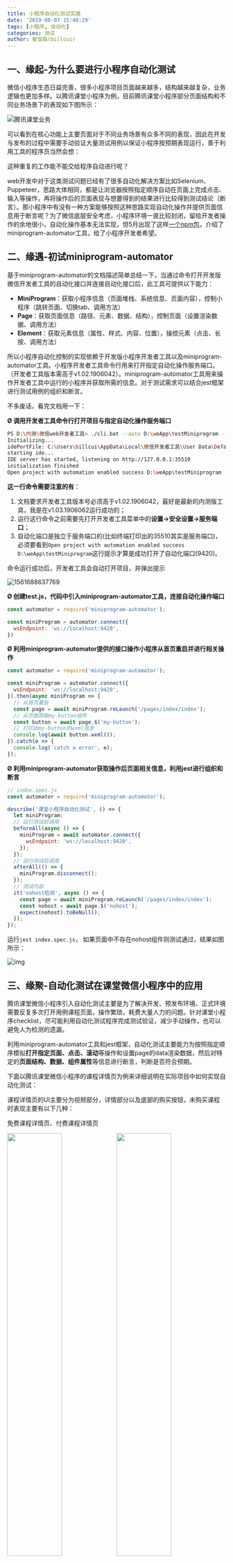```yaml
---
title: 小程序自动化测试实践
date: '2019-08-07 15:40:29'
tags: [小程序, 自动化]
categories: 测试
author: 崔邹森(billcui)
---
```


## 一、缘起-为什么要进行小程序自动化测试

微信小程序生态日益完善，很多小程序项目页面越来越多，结构越来越复杂，业务逻辑也更加多样。以腾讯课堂小程序为例，目前腾讯课堂小程序部分页面结构和不同业务场景下的表现如下图所示：

![腾讯课堂业务](/images/mini-program-auto-test/腾讯课堂业务.png)

可以看到在核心功能上主要页面对于不同业务场景有众多不同的表现，因此在开发与发布的过程中需要手动验证大量测试用例以保证小程序按预期表现运行，善于利用工具的程序员当然会想：

这种重复的工作能不能交给程序自动进行呢？

web开发中对于这类测试问题已经有了很多自动化解决方案比如Selenium、Puppeteer，思路大体相同，都是让浏览器按照指定顺序自动在页面上完成点击、输入等操作，再将操作后的页面表现与想要得到的结果进行比较得到测试结论（断言）。那小程序中有没有一种方案能够按照这种思路实现自动化操作并提供页面信息用于断言呢？为了微信底层安全考虑，小程序环境一直比较封闭，留给开发者操作的余地很小，自动化操作基本无法实现，但5月出现了这样[一个npm包](https://www.npmjs.com/package/miniprogram-automator)，介绍了miniprogram-automator工具，给了小程序开发者希望。



## 二、缘遇-初试miniprogram-automator

基于miniprogram-automator的文档描述简单总结一下，当通过命令打开开发版微信开发者工具的自动化接口并连接自动化接口后，此工具可提供以下能力：

- **MiniProgram**：获取小程序信息（页面堆栈、系统信息、页面内容），控制小程序（跳转页面、切换tab、调用方法）
- **Page**：获取页面信息（路径、元素、数据、结构），控制页面（设置渲染数据、调用方法）
- **Element**：获取元素信息（属性、样式、内容、位置），操控元素（点击、长按、调用方法）

所以小程序自动化控制的实现依赖于开发版小程序开发者工具以及miniprogram-automator工具。小程序开发者工具命令行用来打开指定自动化操作服务端口。（开发者工具版本需高于v1.02.1906042）。miniprogram-automator工具用来操作开发者工具中运行的小程序并获取所需的信息。对于测试需求可以结合jest框架进行测试用例的组织和断言。 

不多废话，看完文档用一下：

**Ø  调用开发者工具命令行打开项目与指定自动化操作服务端口**

```bash
PS D:\内测\微信web开发者工具> ./cli.bat --auto D:\weApp\testMiniprogram --auto-port 9420
Initializing...
idePortFile: C:\Users\billcui\AppData\Local\微信开发者工具\User Data\Default\.ide
starting ide...
IDE server has started, listening on http://127.0.0.1:35510
initialization finished
Open project with automation enabled success D:\weApp\testMiniprogram
```

**这一行命令需要注意的有**：

1. 文档要求开发者工具版本号必须高于v1.02.1906042，最好是最新的内测版工具，我是在v1.03.1906062运行成功的；
2. 运行这行命令之前需要先打开开发者工具菜单中的**设置->安全设置->服务端口**；
3. 自动化端口是独立于服务端口的(比如终端打印出的35510其实是服务端口)，必须要看到`Open project with automation enabled success D:\weApp\testMiniprogram`这行提示才算是成功打开了自动化端口(9420)。

命令运行成功后，开发者工具会自动打开项目，并弹出提示

![1561688637769](/images/mini-program-auto-test/1561688637769.png)

**Ø  创建test.js，代码中引入miniprogram-automator工具，连接自动化操作端口**

```javascript
const automator = require('miniprogram-automator');

const miniProgram = automator.connect({
  wsEndpoint: 'ws://localhost:9420',
})
```

**Ø  利用miniprogram-automator提供的接口操作小程序从首页重启并进行相关操作**

```javascript
const automator = require('miniprogram-automator');

const miniProgram = automator.connect({
  wsEndpoint: 'ws://localhost:9420',
}).then(async miniProgram => {
  // 从首页重启
  const page = await miniProgram.reLaunch('/pages/index/index');
  // 从页面获取my-button组件
  const button = await page.$('my-button');
  // 打印出my-button的wxml信息
  console.log(await button.wxml());
}).catch(e => {
  console.log('catch a error', e);
});
```

**Ø  利用miniprogram-automator获取操作后页面相关信息，利用jest进行组织和断言**

```javascript
// index.spec.js
const automator = require('miniprogram-automator');

describe('课堂小程序自动化测试', () => {
  let miniProgram;
  // 运行测试前调用
  beforeAll(async () => {
    miniProgram = await automator.connect({
      wsEndpoint: 'ws://localhost:9420',
    });
  });
  // 运行测试后调用
  afterAll(() => {
    miniProgram.disconnect();
  });
  // 测试内容
  it('nohost检测', async () => {
    const page = await miniProgram.reLaunch('/pages/index/index');
    const nohost = await page.$('nohost');
    expect(nohost).toBeNull();
  });
});
```

运行`jest index.spec.js`， 如果页面中不存在nohost组件则测试通过，结果如图所示：

![img](/images/mini-program-auto-test/企业微信截图_15616886023578.png)



## 三、缘聚-自动化测试在课堂微信小程序中的应用

腾讯课堂微信小程序引入自动化测试主要是为了解决开发、预发布环境、正式环境需要反复多次打开用例课程页面，操作繁琐，耗费大量人力的问题。针对课堂小程序checklist，尽可能利用自动化测试程序完成测试验证，减少手动操作，也可以避免人为检测的遗漏。

利用miniprogram-automator工具和jest框架，自动化测试主要能力为按照指定顺序模拟**打开指定页面、点击、滚动**等操作和设置page的data渲染数据，然后对特定的**页面结构、数据、组件属性**等信息进行断言，判断是否符合预期。

下面以腾讯课堂微信小程序的课程详情页为例来详细说明在实际项目中如何实现自动化测试：

课程详情页的UI主要分为视频部分，详情部分以及底部的购买按钮，未购买课程时表现主要有以下几种：

免费课程详情页、付费课程详情页

<img src="/images/mini-program-auto-test/免费课详.jpg" width="50%" height="50%"><img src="/images/mini-program-auto-test/付费课详.jpg" width="50%" height="50%">

优惠券课程详情页、限时优惠课程详情页

<img src="/images/mini-program-auto-test/优惠券.jpg" width="50%" height="50%"><img src="/images/mini-program-auto-test/限时优惠.jpg" width="50%" height="50%">

假如对于 **未购买的无优惠活动的付费课程详情页** 的测试目标如下：

1. 按钮应显示“立即购买”，点击购买按钮可跳转到支付页
2. 点击试学按钮可正常播放试学视频
3. 未购买课程时点击课程视频无法播放

实现这个测试，在`x.spec.js`文件中首先需要要按照上文的步骤引入miniprogram-automator，在beforeAll中连接已经打开自动化端口的微信小程序项目。（这里不再重复代码，见上一章）下面直接看测试内容的代码。

1. **按钮显示和点击跳转支付页测试**

   ```javascript
   // 打开页面，通过url传参
   const page = await miniProgram.reLaunch(`/pages/course/course?cid=${commonPayCid}`);
   // 获取按钮组件信息
   const basicApplyButton = await page.$('.basic--buy');
   // 判断按钮显示内容
   expect(await basicApplyButton.wxml()).toContain('立即购买'); 
   // 模拟点击按钮
   await basicApplyButton.tap();
   // 等待页面跳转
   await page.waitFor(1500);
   // 获取当前页面路径
   const currentPage = await miniProgram.currentPage();
   // 判断跳转后路径是否正确
   expect(currentPage.path).toContain('pages/order/order');
   // 跳转回来
   await miniProgram.navigateBack();
   ```

 目前miniprogram-automator提供了两种方法获取到页面中的组件：`page.$` 和 `page.$$` 。经过实验发现两者的selector支持通过组件名和类名选择组件，但对于自定义组件内部的结构，就不能直接这样拿到了。

   课程详情页的底部按钮其实是一个自定义组件，并且还嵌套了子自定义组件，我们看一下底部按钮的wxml结构:

   ![企业微信截图_15617087319540](/images/mini-program-auto-test/企业微信截图_15617087319540.png)

   红色框框就是想要获取的目标，尝试一下直接通过 `page.$('.bottom-btn')` 或 `page.$('.buy')` 返回的都是undefined，那怎么获取呢？我们先来看看botton-button内部是什么样子的。

   ```javascript
     const basicApplyButton = await page.$('bottom-button');
     console.log(await basicApplyButton.wxml());
   ```

   获取bottom-button并打印它的wxml字符串看一下：

   ```html
   "<view class="bottom-button--bottom-button-space" wx:nodeid="17"><view class="bottom-button--bottom-button-wrapper" wx:nodeid="261"><basic is="components/discount-button/components/basic/basic" wx:nodeid="262"><view wx:nodeid="263"><view class="basic--bottom-button-container" wx:nodeid="264"><view class="basic--bottom-btn basic--buy" wx:nodeid="265">      立即购买    </view></view></view></basic></view></view>"
   ```

   发现了什么！小程序实际运行时，自定义组件内部的类名都加上了组件名前缀，再试试 `page.$('.basic--buy')` 发现果然成功获取到了，所以虽然表面上miniprogram-automator只能操作和获取page中的内容，但自定义组件内部的结构实际上也是以某种方式存在于page中的。

   接下来看一下跳转，可以直接获取到对应组件后调用`.tap()`方法来模拟点击，这里需要注意的是，由于微信小程序开发者工具中点击打开新页面耗时较长，需要等待页面加载一会，不然接下来获取当前页面路径的时候页面还没跳转过去就拿不到不到新页面路径了。等待的时长可以根据经验给个稍大的比较安全的值。

2. **点击试学按钮可正常播放试学视频**

   ```javascript
   const player_video = await tapTcplayer(page, '.player-task');
   expect(await player_video.wxml()).toContain('video-current-time'); // 试学
   ```

   由于微信开发者工具的限制，云点播会降级为tcplayer播放，tcplayer内部的核心组件其实是 `<video>` 组件，wxml结构如下：

   ![img](/images/mini-program-auto-test/企业微信截图_15617118027035.png)

   如何判断视频是否成功播放呢？

   我们先按照上面的方法获取播放成功的video组件的wxml字符串看看

   ```html
   "<video class="component-video-video--player_video" controls="" danmu-list="[]" initial-time="0" object-fit="contain" poster="https://10.url.cn/qqc..." src="http://113.96.98.148/vedu.tc.qq.com/AtmkzyWCuq..." autoplay="" wx:nodeid="446"><div class="video-container" wx:nodeid="447"><div class="video-bar full" style="opacity: 1;" wx:nodeid="457"><div class="video-controls" wx:nodeid="458"><div class="video-control-button pause" wx:nodeid="459"><div parse-text-content="" class="video-current-time" wx:nodeid="460">00:02<div class="video-progress-container" wx:nodeid="462"><div class="video-progress" wx:nodeid="463"><div style="left: -21px;" class="video-ball" wx:nodeid="464"><div class="video-inner" wx:nodeid="465"><div parse-text-content="" class="video-duration" wx:nodeid="466">06:09<div class="video-fullscreen" wx:nodeid="468"><div style="z-index: -9999" class="video-danmu" wx:nodeid="453"></video>"
   ```

   惊了！原生 `<video>` 组件内部竟然是 `<div>` ，我们还可以注意到一个关键的class: video-current-time 内部数值为00:02，这不是当前播放进度吗？刚好可以用来判断视频有没有播放成功，就是它了！

   对比发现播放失败时根本不会出现class为video-current-time的div，所以直接用是否包含video-current-time来判断了。

3. **未购买课程时点击课程视频无法播放**

   点击非试看课程时，无法播放视频。由于不播放视频时页面中只显示cover封面图，不attatch`<video>`组件，所以直接用获取视频组件的结果进行 `toBeNull()` 判断即可。结合上面所有的代码如下：

   ```javascript
async function tapTcplayer(page, className = '.task-item') {
     const taskItem = await page.$(className);
     await taskItem.tap();
     await page.waitFor(3000);
     const playercover = await page.$('.player-cover');
     const player_video = await playercover.$('.component-video-video--player_video');
     return player_video;
   }
   it('付费课程详情页按钮显示、跳转、点播、试学功能测试', async () => {
       const page = await miniProgram.reLaunch(`/pages/course/course?cid=${commonPayCid}`);
       const basicApplyButton = await page.$('.basic--buy');
       expect(await basicApplyButton.wxml()).toContain('立即购买'); // 按钮显示
       await basicApplyButton.tap();
       await page.waitFor(1500);
       const currentPage = await miniProgram.currentPage();
       expect(currentPage.path).toContain('pages/order/order');
       await miniProgram.navigateBack();
       const player_video = await tapTcplayer(page);
       expect(player_video).toBeNull(); // 未报名不能播放视频
       const player_video_new = await tapTcplayer(page, '.player-task');
       expect(await player_video_new.wxml()).toContain('current'); // 试学
     }, 20000);
   ```
   

可以看到实际上先测试了播放课程功能，再测试了试学功能，这是为什么呢？

这是一个坑：由于播放课程失败时会有showModel弹窗提示，这个弹窗是不在wxml结构中的，无法用自动化控制工具点击关闭，实际测试中这个弹窗会阻塞下一个测试项的第一步：页面跳转，导致下一个测试项直接打不开页面导致失败，只能等待一段时间再跳转，所以直接把弹窗放在测试试学功能之前，就不会影响下一个测试项了。

还有一个需要注意的地方，在项目中，点击播放后5秒不触发进度刷新的方法就会上报视频播放失败，实际测试发现一般3秒即可正常播放，所以只等待3秒，3秒后未成功播放的视为播放失败。

最后，jest默认一个测试项的时长不能大于5秒，这项测试既有页面跳转又有视频播放，明显会超出5秒的限制，实际耗时约为15秒左右，所以修改时长限制为20000毫秒。

运行测试脚本结果如下：

![img](/images/mini-program-auto-test/企业微信截图_15617135006069.png)

目前实现的测试功能如下：

- nohost检测
- 首页数据拉取、显示、跳转测试
- 付费课程详情页按钮显示、跳转、点播、试学功能测试
- 优惠券按钮显示、领取功能测试 
- 限时优惠按钮显示测试
- 免费课程详情页按钮显示、报名、点播功能测试 
- 分类页展示、跳转列表页、跳转详情页测试

Checklist中功能测试的完成情况如下：完成度为65%

| review点                   | 自动化测试 | 备注                     |
| ----------------------- | ---------- | ------------------------ |
| 是否去除nohost插件                                | 支持       |                          |
| 首页是否正常显示                                  | 支持       |                          |
| pc首页小程序登陆是否正常                          | 暂不       | 信息授权无法自动完成     |
| 安卓支付能力是否正常                              | 暂不       | webview内部无法获取信息  |
| 分类页是否正常显示                                | 支持       |                          |
| 是否可以正常登陆                                  | 暂不       | 信息授权无法自动完成     |
| 课程表是否正常展示，学习进度/直播状态是否正常显示 | 支持       | 待完善                   |
| 课程详情页是否可以正常展示                        | 支持       |                          |
| 扫码/分享是否正常唤起小程序                       | 暂不       | 开发者工具不支持 |
| 付费课直播是否可以正常播放（上云跟腾讯视频）      | 暂不       | 开发者工具不支持直播     |
| 免费课直播是否可以正常播放（上云跟腾讯视频）      | 暂不       | 开发者工具不支持直播     |
| 免费课录播是否可以正常播放（上云跟腾讯视频）      | 部分支持   | 开发者工具降级到tcplayer |
| 付费课录播是否可以正常播放（上云跟腾讯视频）      | 部分支持   | 开发者工具降级到tcplayer |
| 试学任务是否可以正常播放                          | 支持       |                          |
| 详情页视频是否正常播放                            | 支持       |                          |
| 营销工具相关显示是否正常                          | 支持       |                          |
| 是否能正常完成支付逻辑                            | 暂不       | webview内部无法获取信息  |
| 类目筛选是否正常                                  | 支持       | 待完善                   |
| 是否可以正常搜索且列表显示正常                    | 支持       | 待完善                   |
| 本地加载耗时是否保持1s内                          | 支持       |                          |



## 四、缘续-遇到的问题与功能限制

1. 获取页面中的组件只能采用 `page.$()` 或 `page.$$()` 方法，经尝试选择器仅支持组件名和类名。无法直接获取自定义组件内部组件元素，需要在类名前增加前缀。实际项目的页面中大量使用自定义组件，对于自定义组件内部的结构判断非常不方便，只能通过`wxml()`方法将自定义组件内部结构打印出来才能确认内部的子组件的实际情况。且无法调用自定义组件内部的方法。

2. Jest的snapshot功能对于结构相对固定的组件或页面是一种非常好的测试方式，但用起来有坑。在小程序中snapshot的对照内容通常是通过组件的wxml方法打印的字符串，但实际在运行时，wxml方法返回结果可能会不同，组件可能会被自动添加上wx:node-id属性，但有时返回字符串中又不添加，会导致snapshot测试不通过。

3. 目前只能在开发者工具环境下测试，导致直播功能无法测试且云点播会自动降级为腾讯视频点播，直播也无法测试。

4. 登陆、扫码等功能无法测试，因为自动化控制工具无法扫描和点击授权弹窗。

5. `<web-view>` 组件获取不到任何内部信息，也无法自动化控制。

希望这些问题后续能够得到解决~~

